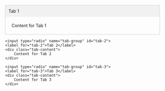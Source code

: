 <div class="tabs">
    <input type="radio" name="tab-group" id="tab-1" checked>
    <label for="tab-1">Tab 1</label>
    <div class="tab-content">
        Content for Tab 1
    </div>

    <input type="radio" name="tab-group" id="tab-2">
    <label for="tab-2">Tab 2</label>
    <div class="tab-content">
        Content for Tab 2
    </div>

    <input type="radio" name="tab-group" id="tab-3">
    <label for="tab-3">Tab 3</label>
    <div class="tab-content">
        Content for Tab 3
    </div>
</div>

<style>
/* Styles for the tabset */
.tabs {
    display: flex;
    flex-direction: column;
}

/* Hide radio buttons */
.tabs input[type="radio"] {
    display: none;
}

/* Tab labels */
.tabs label {
    cursor: pointer;
    padding: 10px;
    border: 1px solid #ccc;
    border-bottom: none;
    background-color: #f1f1f1;
}

/* Tab content */
.tab-content {
    display: none;
    padding: 20px;
    border: 1px solid #ccc;
    border-top: none;
}

/* Show tab content when corresponding radio button is checked */
.tabs input[type="radio"]:checked + label + .tab-content {
    display: block;
}
</style>
